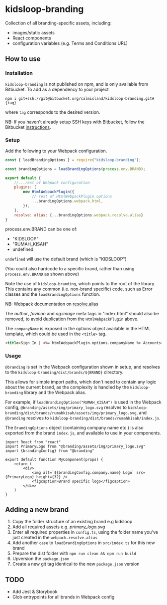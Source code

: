 # kidsloop-branding

Collection of all branding-specific assets, including:

-   images/static assets
-   React components
-   configuration variables (e.g. Terms and Conditions URL)

## How to use

### Installation

`kidsloop-branding` is not published on npm, and is only available from Bitbucket.
To add as a dependency to your project

```shell
npm i git+ssh://git@bitbucket.org/calmisland/kidsloop-branding.git#{tag}
```

where `tag` corresponds to the desired version.

NB: If you haven't already setup SSH keys with Bitbucket, follow the Bitbucket [instructions](https://support.atlassian.com/bitbucket-cloud/docs/set-up-an-ssh-key/).

### Setup

Add the following to your Webpack configuration.

```javascript
const { loadBrandingOptions } = require("kidsloop-branding");

const brandingOptions = loadBrandingOptions(process.env.BRAND);

export default {
    //...rest of Webpack configuration
    plugins: [
        new HtmlWebpackPlugin({
            // rest of HtmlWebpackPlugin options
            ...brandingOptions.webpack.html,
        }),
    ],
    resolve: alias: {...brandingOptions.webpack.resolve.alias}
}
```

process.env.BRAND can be one of:

-   "KIDSLOOP"
-   "RUMAH_KISAH"
-   undefined

`undefined` will use the default brand (which is "KIDSLOOP")

(You could also hardcode to a specific brand, rather than using `process.env.BRAND` as shown above)

Note the use of `kidsloop-branding`, which points to the root of the library.
This contains any common (i.e. non-brand specific) code,
such as Error classes and the `loadBrandingOptions` function.

NB: Webpack documentation on [resolve.alias](https://webpack.js.org/configuration/resolve/#resolvealias)

The _author_, _favicon_ and _og:image_ meta tags in "index.html" should also be removed,
to avoid duplication from the `HtmlWebpackPlugin` above.

The `companyName` is exposed in the options object available in the HTML template,
which could be used in the `<title>` tag.

```html
<title>Sign In | <%= htmlWebpackPlugin.options.companyName %> Accounts</title>
```

### Usage

`@branding` is set in the Webpack configuration shown in setup, and resolves to the `kidsloop-branding/dist/brands/${BRAND}` directory.

This allows for simple import paths, which don't need to contain any logic about the current brand, as the complexity is handled by the `kidsloop-branding` library and the Webpack alias.

For example, if `loadBrandingOptions("RUMAH_KISAH")` is used in the Webpack config,
`@branding/assets/img/primary_logo.svg` resolves to `kidsloop-branding/dist/brands/rumahkisah/assets/img/primary_logo.svg`,
and `@branding` resolves to `kidsloop-branding/dist/brands/rumahkisah/index.js`.

The `BrandingOptions` object (containing company name etc.) is also exported from the brand `index.js`,
and available to use in your components.

```JSX
import React from "react"
import PrimaryLogo from "@branding/assets/img/primary_logo.svg"
import {brandingConfig} from "@branding"

export default function MyComponent(props) {
    return (
        <div>
            <img alt=`${brandingConfig.company.name} Logo` src={PrimaryLogo} height={32} />
            <figcaption>Brand specific logo</figcaption>
        </div>
    )
}
```

## Adding a new brand

1. Copy the folder structure of an existing brand e.g kidsloop
1. Add all required assets e.g. _primary_logo.svg_
1. Enter all required properties in `config.ts`, using the folder name you've just created in the `webpack.resolve.alias`
1. Add another `case` to `loadBrandingOptions` in `src/index.ts` for this new brand
1. Prepare the dist folder with `npm run clean && npm run build`
1. Upversion the `package.json`
1. Create a new git tag identical to the new `package.json` version

## TODO

-   Add Jest & Storybook
-   Glob entrypoints for all brands in Webpack config
